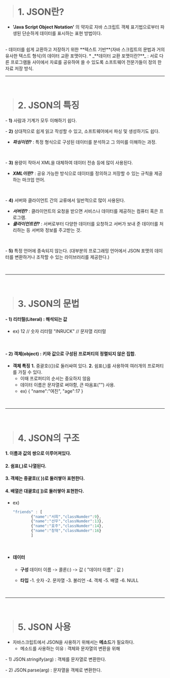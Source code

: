 > # 1. JSON란?
- **'Java Script Object Notation'** 의 약자로 자바 스크립트 객체 표기법으로부터 파생된 단순하게 데이터를 표시하는 표현 방법이다.
<br>
- 데이터를 쉽게 교환하고 저장하기 위한 **텍스트 기반**(자바 스크립트의 문법과 거의 유사한 텍스트 형식)의 데이터 교환 포맷이다.
  * _**데이터 교환 포맷이란?**_
  : 서로 다른 프로그램들 사이에서 자료를 공유하여 쓸 수 있도록 소프트웨어 전문가들이 정의 한 자료 저장 방식. 

<br>

---
<br>

> # 2. JSON의 특징
\- **1)** 사람과 기계가 모두 이해하기 쉽다.
<br>

\- **2)** 상대적으로 쉽게 읽고 작성할 수 있고, 소프트웨어에서 파싱 및 생성하기도 쉽다.
* _**파싱이란?**_
: 특정 형식으로 구성된 데이터를 분석하고 그 의미를 이해하는 과정.
<br>

\- **3)** 용량이 작아서 XML을 대체하여 데이터 전송 등에 많이 사용된다.
* _**XML이란?**_
: 공유 가능한 방식으로 데이터를 정의하고 저장할 수 있는 규칙을 제공하는 마크업 언어.
<br>

\- **4)** 서버와 클라이언트 간의 교류에서 일반적으로 많이 사용된다.
* _**서버란?**_
: 클라이언트의 요청을 받으면 서비스나 데이터를 제공하는 컴퓨터 혹은 프로그램.
* _**클라이언트란?**_
: 서버로부터 다양한 데이터를 요청하고 서버가 보내 준 데이터를 처리하는 등 서버와 정보를 주고받는 것.
<br>

\- **5)** 특정 언어에 종속되지 않는다. (대부분의 프로그래밍 언어에서 JSON 포맷의 데이터를 변환하거나 조작할 수 있는 라이브러리를 제공한다.)

<br>

---
<br>

> # 3. JSON의 문법
#### \- **1) 리터럴**(Literal) : 해석되는 값
* ex)
12  // 숫자 리터럴
"INRUCK"  // 문자열 리터럴
<br>

#### \- **2) 객체**(object) : 키와 값으로 구성된 프로퍼티의 정렬되지 않은 집합.
* **객체 특징**
**1.** 중괄호({})로 둘러싸여 있다.
**2.** 쉼표(,)를 사용하여 여러개의 프로퍼티를 가질 수 있다.
  * 이때 프로퍼티의 순서는 중요하지 않음
  * 데이터 이름은 문자열로 써야함, 큰 따옴표("") 사용.
  * ex)
  {
              "name":"여진",
              "age":17
            }

<br>

---
<br>

> # 4. JSON의 구조
#### **1. 이름과 값의 쌍으로 이루어져있다.**
#### **2. 쉼표(,)로 나열된다.**
#### **3. 객체는 중괄호({ })로 둘러쌓아 표현한다.**
#### **4. 배열은 대괄호([ ])로 둘러쌓아 표현한다.**
* ex)
  ```js
  "friends" : [
          {"name":"서희","classNumder":9},
          {"name":"선우","classNumder":13},
          {"name":"효주","classNumder":14},
          {"name":"창혁","classNumder":16}
          ]
  ```

<br>

* #### **데이터**
  - **구성**
  데이터 이름 -> 콜론(:) -> 값
  ( "데이터 이름" : 값 )  
  
  - **타입**
  -1. 숫자
  -2. 문자열
  -3. 불리언
  -4. 객체
  -5. 배열
  -6. NULL

<br>

---
<br>

> # 5. JSON 사용
- 자바스크립트에서 JSON을 사용하기 위해서는 **메소드**가 필요하다.
  * 메소드를 사용하는 이유 : 객체와 문자열의 변환을 위해

\- 1) JSON.stringify(arg)
: 객체를 문자열로 변환한다.

\- 2) JSON.parse(arg)
: 문자열을 객체로 변환한다.